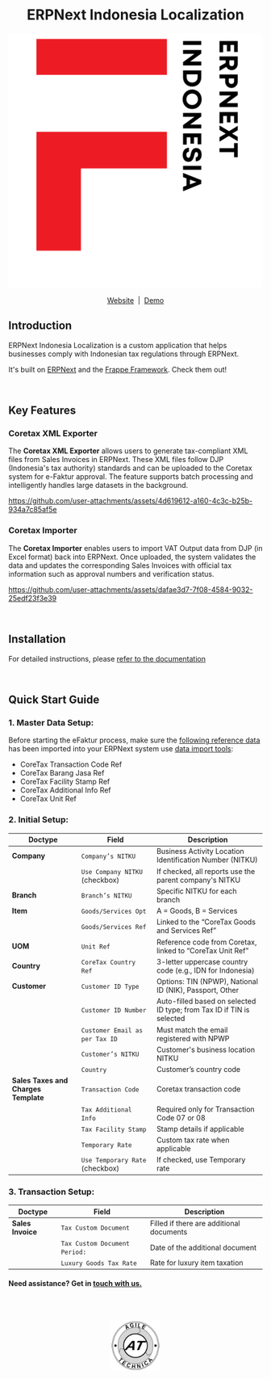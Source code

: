 <div align="center">

<h1>ERPNext Indonesia Localization</h1>

![logopng](.github/logo.png)

[Website](https://www.agiletechnica.com)
  &nbsp;|&nbsp;
[Demo](https://erpnextindonesia-stg.frappe.cloud/app)


</div>



## Introduction


ERPNext Indonesia Localization is a custom application that helps businesses comply with Indonesian tax regulations through ERPNext.

It's built on [ERPNext](https://github.com/frappe/erpnext) and the [Frappe Framework](https://github.com/frappe/frappe). Check them out!

<br />

## Key Features

### Coretax XML Exporter

The **Coretax XML Exporter** allows users to generate tax-compliant XML files from Sales Invoices in ERPNext. These XML files follow DJP (Indonesia's tax authority) standards and can be uploaded to the Coretax system for e-Faktur approval. The feature supports batch processing and intelligently handles large datasets in the background.

<https://github.com/user-attachments/assets/4d619612-a160-4c3c-b25b-934a7c85af5e>

### Coretax Importer

The **Coretax Importer** enables users to import VAT Output data from DJP (in Excel format) back into ERPNext. Once uploaded, the system validates the data and updates the corresponding Sales Invoices with official tax information such as approval numbers and verification status.

<https://github.com/user-attachments/assets/dafae3d7-7f08-4584-9032-25edf23f3e39>

<br />

## Installation

For detailed instructions, please [refer to the documentation](Installation%20Documentation%20-%20ENG.pdf)

<br />

## Quick Start Guide


### 1. Master Data Setup:
Before starting the eFaktur process, make sure the [following reference data](coretax-reference-master-data) has been imported into your ERPNext system use [data import tools](https://docs.frappe.io/erpnext/user/manual/en/data-import):
- CoreTax Transaction Code Ref
- CoreTax Barang Jasa Ref
- CoreTax Facility Stamp Ref
- CoreTax Additional Info Ref
- CoreTax Unit Ref

### 2. Initial Setup:
| **Doctype**   | **Field**                      | **Description**                                                       |
| ------------- | ------------------------------ | --------------------------------------------------------------------- |
| **Company**   | `Company’s NITKU`              | Business Activity Location Identification Number (NITKU)              |
|               | `Use Company NITKU` (checkbox) | If checked, all reports use the parent company's NITKU                |
| **Branch**    | `Branch’s NITKU`               | Specific NITKU for each branch                                        |
| **Item**      | `Goods/Services Opt`           | A = Goods, B = Services                                               |
|               | `Goods/Services Ref`           | Linked to the “CoreTax Goods and Services Ref”                        |
| **UOM**       | `Unit Ref`                     | Reference code from Coretax, linked to “CoreTax Unit Ref”             |
| **Country**   | `CoreTax Country Ref`          | 3-letter uppercase country code (e.g., IDN for Indonesia)             |
| **Customer**  | `Customer ID Type`             | Options: TIN (NPWP), National ID (NIK), Passport, Other               |
|               | `Customer ID Number`           | Auto-filled based on selected ID type; from Tax ID if TIN is selected |
|               | `Customer Email as per Tax ID` | Must match the email registered with NPWP                             |
|               | `Customer’s NITKU`             | Customer's business location NITKU                                    |
|               | `Country`                      | Customer’s country code                                               |
| **Sales Taxes and Charges Template** | `Transaction Code`             | Coretax transaction code                                             |
|               | `Tax Additional Info`          | Required only for Transaction Code 07 or 08                           |
|               | `Tax Facility Stamp`           | Stamp details if applicable                                           |
|               | `Temporary Rate`               | Custom tax rate when applicable                                       |
|               | `Use Temporary Rate` (checkbox) | If checked, use Temporary rate



### 3. Transaction Setup:
| **Doctype**   | **Field**                      | **Description**                                                       |
| ------------- | ------------------------------ | --------------------------------------------------------------------- |
| **Sales Invoice** | `Tax Custom Document`      | Filled if there are additional documents                                        |
|               | `Tax Custom Document Period:`  | Date of the additional document                                         |
|               | `Luxury Goods Tax Rate`        | Rate for luxury item taxation                                         |

#### Need assistance? Get in [touch with us.](mailto:info@agiletechnica.com)

<br />
<br />
<div align="center" style="padding-top: 0.75rem;">

 <a href="https://www.agiletechnica.com/" target="_blank">
  <img src=".github/logo_v3_light.png" style="height: 100px;">
 </a>
<br />
<br />

</div>

